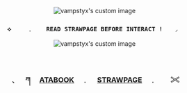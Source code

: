 <!-- level 1: simple bio and stats -->
<p align="center">
  <img src="https://64.media.tumblr.com/0867de9281494e19b8f5c8f65ac595df/5d58ba34a04db0ca-ed/s2048x3072/808558f36417e66aa103ac99a3e19ec44b718dd3.pnj" alt="vampstyx's custom image"/>
</p>

<h3 align="center"><code color="purple">⟡ 　　﹒  　READ STRAWPAGE BEFORE INTERACT !　　◞ </code></h3>

<p align="center">
  <img src="https://64.media.tumblr.com/25dab7ae6ac32f3491492f7ed4d4813e/309ce52122fffe37-5c/s500x750/60bc587cc9f6df03e5a2be9c6e11b723b1ab4b24.gifv" alt="vampstyx's custom image"/>
</p>


　<h3 align="center">﹑　 ཀ 　[ATABOOK](https://vampstyx.atabook.org/)　﹒ 　[STRAWPAGE](https://gunss.straw.page)　﹒　　𓏵</h3>

